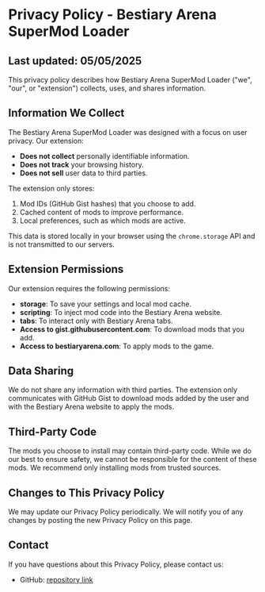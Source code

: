 # Privacy Policy - Bestiary Arena SuperMod Loader

## Last updated: 05/05/2025

This privacy policy describes how Bestiary Arena SuperMod Loader ("we", "our", or "extension") collects, uses, and shares information.

## Information We Collect

The Bestiary Arena SuperMod Loader was designed with a focus on user privacy. Our extension:

- **Does not collect** personally identifiable information.
- **Does not track** your browsing history.
- **Does not sell** user data to third parties.

The extension only stores:
1. Mod IDs (GitHub Gist hashes) that you choose to add.
2. Cached content of mods to improve performance.
3. Local preferences, such as which mods are active.

This data is stored locally in your browser using the `chrome.storage` API and is not transmitted to our servers.

## Extension Permissions

Our extension requires the following permissions:

- **storage**: To save your settings and local mod cache.
- **scripting**: To inject mod code into the Bestiary Arena website.
- **tabs**: To interact only with Bestiary Arena tabs.
- **Access to gist.githubusercontent.com**: To download mods that you add.
- **Access to bestiaryarena.com**: To apply mods to the game.

## Data Sharing

We do not share any information with third parties. The extension only communicates with GitHub Gist to download mods added by the user and with the Bestiary Arena website to apply the mods.

## Third-Party Code

The mods you choose to install may contain third-party code. While we do our best to ensure safety, we cannot be responsible for the content of these mods. We recommend only installing mods from trusted sources.

## Changes to This Privacy Policy

We may update our Privacy Policy periodically. We will notify you of any changes by posting the new Privacy Policy on this page.

## Contact

If you have questions about this Privacy Policy, please contact us:

- GitHub: [repository link](https://github.com/TheMegafuji/bestiary-arena-mod-loader)